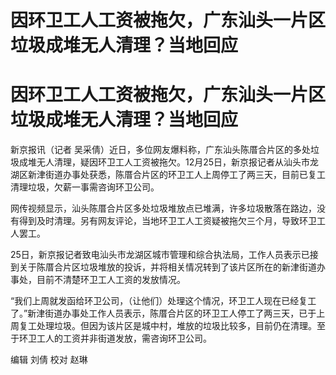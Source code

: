 # 因环卫工人工资被拖欠，广东汕头一片区垃圾成堆无人清理？当地回应

# 因环卫工人工资被拖欠，广东汕头一片区垃圾成堆无人清理？当地回应

新京报讯（记者
吴采倩）近日，多位网友爆料称，广东汕头陈厝合片区的多处垃圾成堆无人清理，疑因环卫工人工资被拖欠。12月25日，新京报记者从汕头市龙湖区新津街道办事处获悉，陈厝合片区的环卫工人上周停工了两三天，目前已复工清理垃圾，欠薪一事需咨询环卫公司。

网传视频显示，汕头陈厝合片区多处垃圾堆放点已堆满，许多垃圾散落在路边，没有得到及时清理。另有网友评论，当地环卫工人工资疑被拖欠三个月，导致环卫工人罢工。

25日，新京报记者致电汕头市龙湖区城市管理和综合执法局，工作人员表示已接到关于陈厝合片区垃圾堆放的投诉，并将相关情况转到了该片区所在的新津街道办事处，目前不清楚环卫工人工资的发放情况。

“我们上周就发函给环卫公司，（让他们）处理这个情况，环卫工人现在已经复工了。”新津街道办事处工作人员表示，陈厝合片区的环卫工人停工了两三天，已于上周复工处理垃圾。但因为该片区是城中村，堆放的垃圾比较多，目前仍在清理。至于环卫工人的工资并非街道发放，需咨询环卫公司。

编辑 刘倩 校对 赵琳

